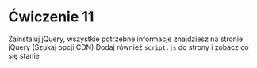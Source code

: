 # Ćwiczenie 11

Zainstaluj jQuery, wszystkie potrzebne informacje 
znajdziesz na stronie jQuery (Szukaj opcji CDN)
Dodaj również `script.js` do strony i zobacz co się stanie

